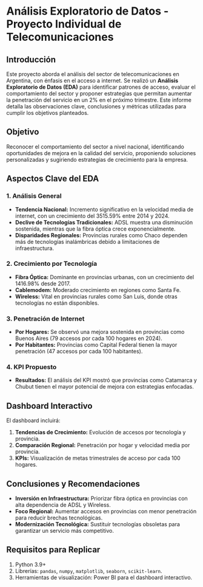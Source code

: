 # Análisis Exploratorio de Datos - Proyecto Individual de Telecomunicaciones

## Introducción

Este proyecto aborda el análisis del sector de telecomunicaciones en Argentina, con énfasis en el acceso a internet. Se realizó un **Análisis Exploratorio de Datos (EDA)** para identificar patrones de acceso, evaluar el comportamiento del sector y proponer estrategias que permitan aumentar la penetración del servicio en un 2% en el próximo trimestre. Este informe detalla las observaciones clave, conclusiones y métricas utilizadas para cumplir los objetivos planteados.

## Objetivo

Reconocer el comportamiento del sector a nivel nacional, identificando oportunidades de mejora en la calidad del servicio, proponiendo soluciones personalizadas y sugiriendo estrategias de crecimiento para la empresa.

## Aspectos Clave del EDA

### 1. Análisis General
- **Tendencia Nacional:** Incremento significativo en la velocidad media de internet, con un crecimiento del 3515.59% entre 2014 y 2024.
- **Declive de Tecnologías Tradicionales:** ADSL muestra una disminución sostenida, mientras que la fibra óptica crece exponencialmente.
- **Disparidades Regionales:** Provincias rurales como Chaco dependen más de tecnologías inalámbricas debido a limitaciones de infraestructura.

### 2. Crecimiento por Tecnología
- **Fibra Óptica:** Dominante en provincias urbanas, con un crecimiento del 1416.98% desde 2017.
- **Cablemodem:** Moderado crecimiento en regiones como Santa Fe.
- **Wireless:** Vital en provincias rurales como San Luis, donde otras tecnologías no están disponibles.

### 3. Penetración de Internet
- **Por Hogares:** Se observó una mejora sostenida en provincias como Buenos Aires (79 accesos por cada 100 hogares en 2024).
- **Por Habitantes:** Provincias como Capital Federal tienen la mayor penetración (47 accesos por cada 100 habitantes).

### 4. KPI Propuesto
- **Resultados:** El análisis del KPI mostró que provincias como Catamarca y Chubut tienen el mayor potencial de mejora con estrategias enfocadas.

## Dashboard Interactivo

El dashboard incluirá:
1. **Tendencias de Crecimiento:** Evolución de accesos por tecnología y provincia.
2. **Comparación Regional:** Penetración por hogar y velocidad media por provincia.
3. **KPIs:** Visualización de metas trimestrales de acceso por cada 100 hogares.

## Conclusiones y Recomendaciones

- **Inversión en Infraestructura:** Priorizar fibra óptica en provincias con alta dependencia de ADSL y Wireless.
- **Foco Regional:** Aumentar accesos en provincias con menor penetración para reducir brechas tecnológicas.
- **Modernización Tecnológica:** Sustituir tecnologías obsoletas para garantizar un servicio más competitivo.

## Requisitos para Replicar

1. Python 3.9+
2. Librerías: `pandas`, `numpy`, `matplotlib`, `seaborn`, `scikit-learn`.
3. Herramientas de visualización: Power BI para el dashboard interactivo.
